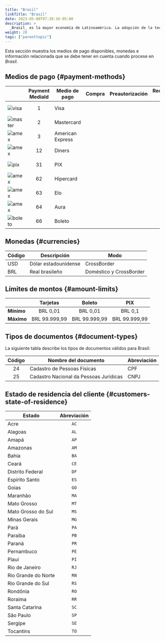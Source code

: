 ```yaml
---
title: "Brasil"
linkTitle: "Brasil"
date: 2023-05-08T07:28:16-05:00
description: >
  _Brasil_ es la mayor economía de Latinoamérica. La adopción de la tecnología digital se ha disparado en los últimos años, centrándose principalmente en comercio electrónico, pagos y banca en línea.
weight: 20
tags: ["parenttopic"]
---
```


Esta sección muestra los medios de pago disponibles, monedas e información relacionada que se debe tener en cuenta cuando procese en _Brasil_.

## Medios de pago {#payment-methods}

| | Payment MediaId | Medio de pago | Compra | Preautorización | Reembolso total | Reembolso parcial | Tipo | Flujo |
|-----|:---:|---|:---:|:---:|:---:|:---:|-----|-----|
| <img src="https://s3.amazonaws.com/gateway.prod.bamboopayment.com/payment-method-logos/Visa_CreditCard.png" alt="visa" style="min-width: 40px;" /> | 1 | Visa | <img src="/assets/check_mark_64.png" width="15px"/> | <img src="/assets/check_mark_64.png" width="15px"/> | <img src="/assets/check_mark_64.png" width="15px"/> | <img src="/assets/check_mark_64.png" width="15px"/> | Tarjeta de crédito | API |
| <img src="https://s3.amazonaws.com/gateway.prod.bamboopayment.com/payment-method-logos/MasterCard_CreditCard.png" alt="master" style="min-width: 40px;" /> | 2 | Mastercard | <img src="/assets/check_mark_64.png" width="15px"/> | <img src="/assets/check_mark_64.png" width="15px"/> | <img src="/assets/check_mark_64.png" width="15px"/> | <img src="/assets/check_mark_64.png" width="15px"/> | Tarjeta de crédito | API |
| <img src="https://s3.amazonaws.com/gateway.prod.bamboopayment.com/payment-method-logos/AmericanExpress_CreditCard.png" alt="amex" style="min-width: 40px;" /> | 3 | American Express | <img src="/assets/check_mark_64.png" width="15px"/> | <img src="/assets/check_mark_64.png" width="15px"/> | <img src="/assets/check_mark_64.png" width="15px"/> | <img src="/assets/check_mark_64.png" width="15px"/> | Tarjeta de crédito | API |
| <img src="https://s3.amazonaws.com/gateway.prod.bamboopayment.com/payment-method-logos/Diners_CreditCard.png" alt="amex" style="min-width: 40px;" /> | 12 | Diners | <img src="/assets/check_mark_64.png" width="15px"/> | <img src="/assets/check_mark_64.png" width="15px"/> | <img src="/assets/check_mark_64.png" width="15px"/> | <img src="/assets/check_mark_64.png" width="15px"/> | Tarjeta de crédito | API |
| <img src="https://s3.amazonaws.com/gateway.prod.bamboopayment.com/payment-method-logos/PIX_BankTransfer.png" alt="pix" style="min-width: 40px;" /> | 31 | PIX | <img src="/assets/check_mark_64.png" width="15px"/> | <img src="/assets/x_mark_64.png" width="15px"/> | <img src="/assets/check_mark_64.png" width="15px"/> | <img src="/assets/check_mark_64.png" width="15px"/> | Transferencia Bancaria | API
| <img src="https://s3.amazonaws.com/gateway.prod.bamboopayment.com/payment-method-logos/Hipercard_CreditCard.png" alt="amex" style="min-width: 40px;" /> | 62 | Hipercard | <img src="/assets/check_mark_64.png" width="15px"/> | <img src="/assets/check_mark_64.png" width="15px"/> | <img src="/assets/check_mark_64.png" width="15px"/> | <img src="/assets/check_mark_64.png" width="15px"/> | Tarjeta de crédito | API |
| <img src="https://s3.amazonaws.com/gateway.prod.bamboopayment.com/payment-method-logos/Elo_CreditCard.png" alt="amex" style="min-width: 40px;" /> | 63 | Elo | <img src="/assets/check_mark_64.png" width="15px"/> | <img src="/assets/check_mark_64.png" width="15px"/> | <img src="/assets/check_mark_64.png" width="15px"/> | <img src="/assets/check_mark_64.png" width="15px"/> | Tarjeta de crédito | API |
| <img src="https://s3.amazonaws.com/gateway.prod.bamboopayment.com/payment-method-logos/Aura_CreditCard.png" alt="amex" style="min-width: 40px;" /> | 64 | Aura | <img src="/assets/check_mark_64.png" width="15px"/> | <img src="/assets/check_mark_64.png" width="15px"/> | <img src="/assets/check_mark_64.png" width="15px"/> | <img src="/assets/check_mark_64.png" width="15px"/> | Tarjeta de crédito | API |
| <img src="https://s3.amazonaws.com/gateway.prod.bamboopayment.com/payment-method-logos/Boleto_PhysicalNetwork.png" alt="boleto" style="min-width: 40px;" /> | 66 | Boleto | <img src="/assets/check_mark_64.png" width="15px"/> | <img src="/assets/x_mark_64.png" width="15px"/> | <img src="/assets/x_mark_64.png" width="15px"/> | <img src="/assets/x_mark_64.png" width="15px"/> | Efectivo | API |

## Monedas {#currencies}

| Código | Descripción          | Modo                     |
|--------|----------------------|--------------------------|
| USD    | Dólar estadounidense | CrossBorder              |
| BRL    | Real brasileño       | Doméstico y CrossBorder |

## Límites de montos {#amount-limits}

|  | Tarjetas | Boleto | PIX |
|---|:---:|:---:|:---:|
| **Mínimo**  | BRL 0,01 | BRL 0,01 | BRL 0,1 |
| **Máximo** | BRL 99.999,99 | BRL 99.999,99 | BRL 99.999,99 |

## Tipos de documentos {#document-types}
La siguiente tabla describe los tipos de documentos válidos para Brasil:

| Código | Nombre del documento                   | Abreviación |
|:------:|----------------------------------------|--------------|
| 24     | Cadastro de Pessoas Físicas            | CPF          |
| 25     | Cadastro Nacional da Pessoas Jurídicas | CNPJ         |

## Estado de residencia del cliente {#customers-state-of-residence}

<div id="shortTable"></div>

| Estado | Abreviación |
|---|:-:|
| Acre | `AC` |
| Alagoas | `AL` |
| Amapá | `AP` |
| Amazonas | `AM` |
| Bahia | `BA` |
| Ceará | `CE` |
| Distrito Federal | `DF` |
| Espírito Santo | `ES` |
| Goias | `GO` |
| Maranhão | `MA` |
| Mato Grosso | `MT` |
| Mato Grosso do Sul | `MS` |
| Minas Gerais | `MG` |
| Pará | `PA` |
| Paraíba | `PB` |
| Paraná | `PR` |
| Pernambuco | `PE` |
| Piauí | `PI` |
| Rio de Janeiro | `RJ` |
| Rio Grande do Norte | `RN` |
| Rio Grande do Sul | `RS` |
| Rondônia | `RO` |
| Roraima | `RR` |
| Santa Catarina | `SC` |
| São Paulo | `SP` |
| Sergipe | `SE` |
| Tocantins | `TO` |